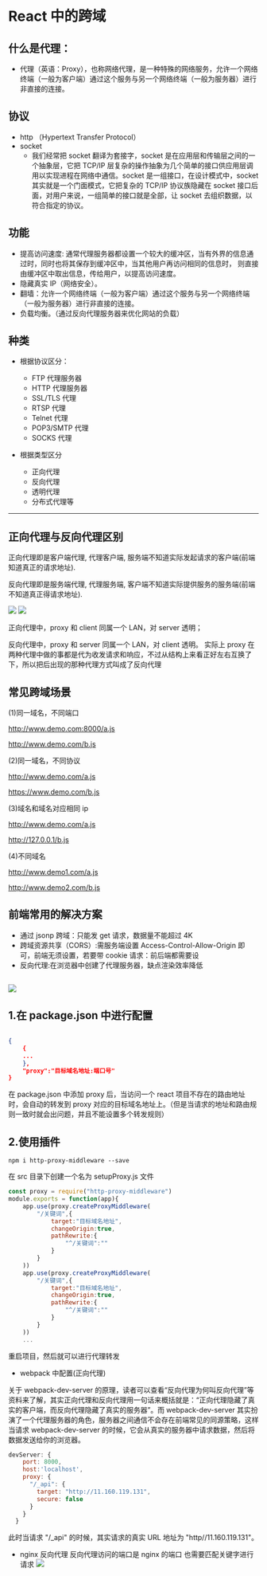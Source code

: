 # React 中的跨域

## 什么是代理：

-   代理（英语：Proxy），也称网络代理，是一种特殊的网络服务，允许一个网络终端（一般为客户端）通过这个服务与另一个网络终端（一般为服务器）进行非直接的连接。

## 协议

-   http （Hypertext Transfer Protocol）
-   socket
    -   我们经常把 socket 翻译为套接字，socket 是在应用层和传输层之间的一个抽象层，它把 TCP/IP 层复杂的操作抽象为几个简单的接口供应用层调用以实现进程在网络中通信。socket 是一组接口，在设计模式中，socket 其实就是一个门面模式，它把复杂的 TCP/IP 协议族隐藏在 socket 接口后面，对用户来说，一组简单的接口就是全部，让 socket 去组织数据，以符合指定的协议。

## 功能

-   提高访问速度: 通常代理服务器都设置一个较大的缓冲区，当有外界的信息通过时，同时也将其保存到缓冲区中，当其他用户再访问相同的信息时， 则直接由缓冲区中取出信息，传给用户，以提高访问速度。
-   隐藏真实 IP（网络安全）。
-   翻墙：允许一个网络终端（一般为客户端）通过这个服务与另一个网络终端（一般为服务器）进行非直接的连接。
-   负载均衡。（通过反向代理服务器来优化网站的负载）

## 种类

-   根据协议区分：

    -   FTP 代理服务器
    -   HTTP 代理服务器
    -   SSL/TLS 代理
    -   RTSP 代理
    -   Telnet 代理
    -   POP3/SMTP 代理
    -   SOCKS 代理

-   根据类型区分
    -   正向代理
    -   反向代理
    -   透明代理
    -   分布式代理等

---

## 正向代理与反向代理区别

正向代理即是客户端代理, 代理客户端, 服务端不知道实际发起请求的客户端(前端知道真正的请求地址).

反向代理即是服务端代理, 代理服务端, 客户端不知道实际提供服务的服务端(前端不知道真正得请求地址).

![](img/%E6%AD%A3%E5%90%91%E4%BB%A3%E7%90%86%E4%B8%8E%E5%8F%8D%E5%90%91%E4%BB%A3%E7%90%86.png)
![](img/%E6%AD%A3%E5%90%91%E4%BB%A3%E7%90%86%E4%B8%8E%E5%8F%8D%E5%90%91%E4%BB%A3%E7%90%861.png)

正向代理中，proxy 和 client 同属一个 LAN，对 server 透明；

反向代理中，proxy 和 server 同属一个 LAN，对 client 透明。
实际上 proxy 在两种代理中做的事都是代为收发请求和响应，不过从结构上来看正好左右互换了下，所以把后出现的那种代理方式叫成了反向代理

## 常见跨域场景

(1)同一域名，不同端口

http://www.demo.com:8000/a.js

http://www.demo.com/b.js

(2)同一域名，不同协议

http://www.demo.com/a.js

https://www.demo.com/b.js

(3)域名和域名对应相同 ip

http://www.demo.com/a.js

http://127.0.0.1/b.js

(4)不同域名

http://www.demo1.com/a.js

http://www.demo2.com/b.js

## 前端常用的解决方案

-   通过 jsonp 跨域：只能发 get 请求，数据量不能超过 4K
-   跨域资源共享（CORS）:需服务端设置 Access-Control-Allow-Origin 即可，前端无须设置，若要带 cookie 请求：前后端都需要设
-   反向代理:在浏览器中创建了代理服务器，缺点渲染效率降低

## ![](img/%E4%BB%A3%E7%90%86.png)

## 1.在 package.json 中进行配置

```json

{
    {
    ...
    },
    "proxy":"目标域名地址:端口号"
}
```

在 package.json 中添加 proxy 后，当访问一个 react 项目不存在的路由地址时，会自动的转发到 proxy 对应的目标域名地址上。（但是当请求的地址和路由规则一致时就会出问题，并且不能设置多个转发规则）

## 2.使用插件

`npm i http-proxy-middleware --save`

在 src 目录下创建一个名为 setupProxy.js 文件

```js
const proxy = require("http-proxy-middleware")
module.exports = function(app){
    app.use(proxy.createProxyMiddleware(
        "/关键词",{
            target:"目标域名地址",
            changeOrigin:true,
            pathRewrite:{
                "^/关键词":""
            }
        }
    ))
	app.use(proxy.createProxyMiddleware(
		"/关键词",{
			target:"目标域名地址",
			changeOrigin:true,
			pathRewrite:{
				"^/关键词":""
			}
		}
	))
	...
```

重启项目，然后就可以进行代理转发

-   webpack 中配置(正向代理)

关于 webpack-dev-server 的原理，读者可以查看“反向代理为何叫反向代理”等资料来了解，其实正向代理和反向代理用一句话来概括就是：“正向代理隐藏了真实的客户端，而反向代理隐藏了真实的服务器”。而 webpack-dev-server 其实扮演了一个代理服务器的角色，服务器之间通信不会存在前端常见的同源策略，这样当请求 webpack-dev-server 的时候，它会从真实的服务器中请求数据，然后将数据发送给你的浏览器。

```js
devServer: {
    port: 8000,
    host:'localhost',
    proxy: {
      "/_api": {
        target: "http://11.160.119.131",
        secure: false
      }
    }
  }
```

此时当请求 "/\_api" 的时候，其实请求的真实 URL 地址为 "http//11.160.119.131"。

-   nginx 反向代理
    反向代理访问的端口是 nginx 的端口
    也需要匹配关键字进行请求
    ![](img/nginx%E9%85%8D%E7%BD%AE.png)
